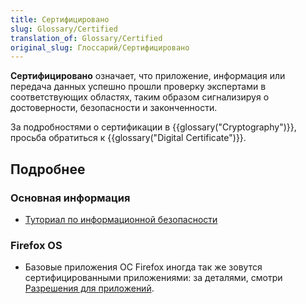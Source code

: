 ```yaml
---
title: Сертифицировано
slug: Glossary/Certified
translation_of: Glossary/Certified
original_slug: Глоссарий/Сертифицировано
---
```

**Сертифицировано** означает, что приложение, информация или передача данных успешно прошли проверку экспертами в соответствующих областях, таким образом сигнализируя о достоверности, безопасности и законченности.

За подробностями о сертификации в {{glossary("Cryptography")}}, просьба обратиться к {{glossary("Digital Certificate")}}.

## Подробнее

### Основная информация

- [Туториал по информационной безопасности](/ru/docs/Web/Security/Information_Security_Basics)

### Firefox OS

- Базовые приложения ОС Firefox иногда так же зовутся сертифицированными приложениями: за деталями, смотри [Разрешения для приложений](/ru/docs/Archive/B2G_OS/Firefox_OS_apps/App_permissions).
